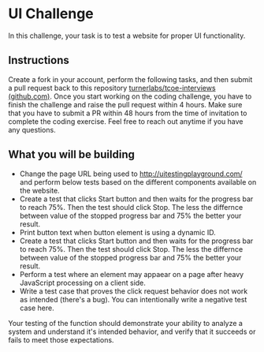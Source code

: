 # UI Challenge

In this challenge, your task is to test a website for proper UI functionality. 

## Instructions

Create a fork in your account, perform the following tasks, and then submit a pull request back to this repository [turnerlabs/tcoe-interviews (github.com)](https://github.com/turnerlabs/tcoe-interviews). Once you start working on the coding challenge, you have to finish the challenge and raise the pull request within 4 hours. Make sure that you have to submit a PR within 48 hours from the time of invitation to complete the coding exercise. Feel free to reach out anytime if you have any questions.

## What you will be building

* Change the page URL being used to http://uitestingplayground.com/ and perform below tests based on the different components available on the website.
* Create a test that clicks Start button and then waits for the progress bar to reach 75%. Then the test should click Stop. The less the differnce between value of the stopped progress bar and 75% the better your result.
* Print button text when button element is using a dynamic ID.
* Create a test that clicks Start button and then waits for the progress bar to reach 75%. Then the test should click Stop. The less the differnce between value of the stopped progress bar and 75% the better your result.
* Perform a test where an element may appaear on a page after heavy JavaScript processing on a client side.
* Write a test case that proves the click request behavior does not work as intended (there's a bug). You can intentionally write a negative test case here.

Your testing of the function should demonstrate your ability to analyze a system and understand it's intended behavior, and verify that it succeeds or fails to meet those expectations.
